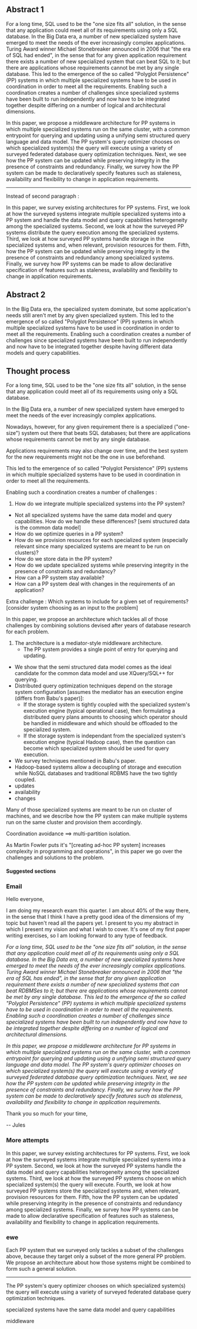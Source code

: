 ## Abstract 1

For a long time, SQL used to be the "one size fits all" solution, in the sense that any application could meet all of its requirements using only a SQL database. In the Big Data era, a number of new specialized system have emerged to meet the needs of the ever increasingly complex applications. Turing Award winner Michael Stonebreaker announced in 2006 that "the era of SQL had ended", in the sense that for any given application requirement there exists a number of new specialized system that can beat SQL to it; but there are applications whose requirements cannot be met by any single database. This led to the emergence of the so called "Polyglot Persistence" (PP) systems in which multiple specialized systems have to be used in coordination in order to meet all the requirements. Enabling such a coordination creates a number of challenges since specialized systems have been built to run independently and now have to be integrated together despite differing on a number of logical and architectural dimensions.

In this paper, we propose a middleware architecture for PP systems in which multiple specialized systems run on the same cluster, with a common entrypoint for querying and updating using a unifying semi structured query language and data model. The PP system's query optimizer chooses on which specialized system(s) the query will execute using a variety of surveyed federated database query optimization techniques. Next, we see how the PP system can be updated while preserving integrity in the presence of constraints and redundancy. Finally, we survey how the PP system can be made to declaratively specify features such as staleness, availability and flexibility to change in application requirements. 

------ 

Instead of second paragraph :

In this paper, we survey existing architectures for PP systems. First, we look at how the surveyed systems integrate multiple specialized systems into a PP system and handle the data model and query capabilities heterogeneity among the specialized systems. Second, we look at how the surveyed PP systems distribute the query execution among the specialized systems. Third, we look at how surveyed PP systems handle storage in the specialized systems and, when relevant, provision resources for them. Fifth, how the PP system can be updated while preserving integrity in the presence of constraints and redundancy among specialized systems. Finally, we survey how PP systems can be made to allow declarative specification of features such as staleness, availability and flexibility to change in application requirements.






## Abstract 2

In the Big Data era, the specialized system dominate, but some application's needs still aren't met by any given specialized system. This led to the emergence of so called "Polyglot Persistence" (PP) systems in which multiple specialized systems have to be used in coordination in order to meet all the requirements. Enabling such a coordination creates a number of challenges since specialized systems have been built to run independently and now have to be integrated together despite having different data models and query capabilities.

## Thought process

<!--
Michael Stonebreaker announced in a 2006 paper that "the era of SQL has ended", in the sense that for any given application requirement there exists a number of new specialized system that can beat SQL to it.
-->

For a long time, SQL used to be the "one size fits all" solution, in the sense that any application could meet all of its requirements using only a SQL database.

In the Big Data era, a number of new specialized system have emerged to meet the needs of the ever increasingly complex applications.

Nowadays, however, for any given requirement there is a specialized ("one-size") system out there that beats SQL databases; but there are applications whose requirements cannot be met by any single database.

Applications requirements may also change over time, and the best system for the new requirements might not be the one in use beforehand.

This led to the emergence of so called "Polyglot Persistence" (PP) systems in which multiple specialized systems have to be used in coordination in order to meet all the requirements.

Enabling such a coordination creates a number of challenges :

 1. How do we integrate multiple specialized systems into the PP system?
 - Not all specialized systems have the same data model and query capabilities. How do we handle these differences? [semi structured data is the common data model]
 - How do we optimize queries in a PP system?
 - How do we provision resources for each specialized system (especially relevant since many specialized systems are meant to be run on clusters)?
 - How do we store data in the PP system?
 - How do we update specialized systems while preserving integrity in the presence of constraints and redundancy?
 - How can a PP system stay available?
 - How can a PP system deal with changes in the requirements of an application?

Extra challenge : Which systems to include for a given set of requirements? [consider system choosing as an input to the problem]

In this paper, we propose an architecture which tackles all of those challenges by combining solutions devised after years of database research for each problem.

 1. The architecture is a mediator-style middleware architecture. 
 	- The PP system provides a single point of entry for querying and updating.
 - We show that the semi structured data model comes as the ideal candidate for the common data model and use XQuery/SQL++ for querying.
 - Distributed query optimization techniques depend on the storage system configuration [assumes the mediator has an execution engine (differs from Babu's paper)]:
   - If the storage system is tightly coupled with the specialized system's execution engine (typical operational case), then formulating a distributed query plans amounts to choosing which operator should be handled in middleware and which should be offloaded to the specialized system.
   - If the storage system is independant from the specialized system's execution engine (typical Hadoop case), then the question can become which specialized system should be used for query execution.
 - We survey techniques mentioned in Babu's paper.
 - Hadoop-based systems allow a decoupling of storage and execution while NoSQL databases and traditional RDBMS have the two tightly coupled.
 - updates
 - availability
 - changes

Many of those specialized systems are meant to be run on cluster of machines, and we describe how the PP system can make multiple systems run on the same cluster and provision them accordingly.


 
Coordination avoidance ==> multi-partition isolation.

As Martin Fowler puts it's "[creating ad-hoc PP system] increases complexity in programming and operations", in this paper we go over the challenges and solutions to the problem.

#### Suggested sections 


### Email

Hello everyone,

I am doing my research exam this quarter. I am about 40% of the way there, in the sense that I think I have a pretty good idea of the dimensions of my topic but haven't read all the papers yet. I present to you my abstract in which I present my vision and what I wish to cover. It's one of my first paper writing exercises, so I am looking forward to any type of feedback.


*For a long time, SQL used to be the "one size fits all" solution, in the sense that any application could meet all of its requirements using only a SQL database. In the Big Data era, a number of new specialized systems have emerged to meet the needs of the ever increasingly complex applications. Turing Award winner Michael Stonebreaker announced in 2006 that "the era of SQL has ended", in the sense that for any given application requirement there exists a number of new specialized systems that can beat RDBMSes to it; but there are applications whose requirements cannot be met by any single database. This led to the emergence of the so called "Polyglot Persistence" (PP) systems in which multiple specialized systems have to be used in coordination in order to meet all the requirements. Enabling such a coordination creates a number of challenges since specialized systems have been built to run independently and now have to be integrated together despite differing on a number of logical and architectural dimensions.*

*In this paper, we propose a middleware architecture for PP systems in which multiple specialized systems run on the same cluster, with a common entrypoint for querying and updating using a unifying semi structured query language and data model. The PP system's query optimizer chooses on which specialized system(s) the query will execute using a variety of surveyed federated database query optimization techniques. Next, we see how the PP system can be updated while preserving integrity in the presence of constraints and redundancy. Finally, we survey how the PP system can be made to declaratively specify features such as staleness, availability and flexibility to change in application requirements.* 

Thank you so much for your time,

-- Jules


### More attempts

In this paper, we survey existing architectures for PP systems. First, we look at how the surveyed systems integrate multiple specialized systems into a PP system. Second, we look at how the surveyed PP systems handle the data model and query capabilities heterogeneity among the specialized systems. Third, we look at how the surveyed PP systems choose on which specialized system(s) the query will execute. Fourth, we look at how surveyed PP systems store the specialized systems and, when relevant, provision resources for them. Fifth, how the PP system can be updated while preserving integrity in the presence of constraints and redundancy among specialized systems. Finally, we survey how PP systems can be made to allow declarative specification of features such as staleness, availability and flexibility to change in application requirements.




### ewe

Each PP system that we surveyed only tackles a subset of the challenges above, because they target only a subset of the more general PP problem. We propose an architecture about how those systems might be combined to form such a general solution.




-----

The PP system's query optimizer chooses on which specialized system(s) the query will execute using a variety of surveyed federated database query optimization techniques.



specialized systems have the same data model and query capabilities

middleware